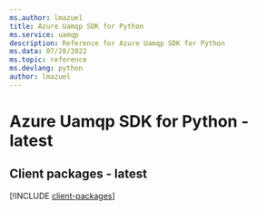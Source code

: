 ```yaml
---
ms.author: lmazuel
title: Azure Uamqp SDK for Python
ms.service: uamqp
description: Reference for Azure Uamqp SDK for Python
ms.data: 07/28/2022
ms.topic: reference
ms.devlang: python
author: lmazuel
---
```

# Azure Uamqp SDK for Python - latest

## Client packages - latest
[!INCLUDE [client-packages](uamqp-client-index.md)]